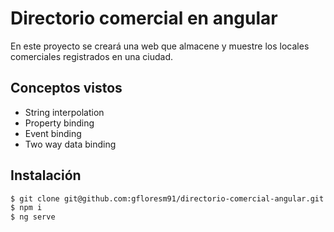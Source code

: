 # Directorio comercial en angular

En este proyecto se creará una web que almacene y muestre los locales comerciales registrados en una ciudad.

## Conceptos vistos

- String interpolation
- Property binding
- Event binding
- Two way data binding

## Instalación

```bash
$ git clone git@github.com:gfloresm91/directorio-comercial-angular.git
$ npm i
$ ng serve
```
